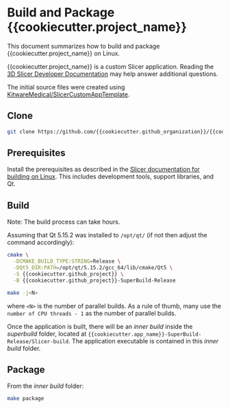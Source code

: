 # Build and Package {{cookiecutter.project_name}}

This document summarizes how to build and package {{cookiecutter.project_name}} on Linux.

{{cookiecutter.project_name}} is a custom Slicer application. Reading the [3D Slicer Developer Documentation](https://slicer.readthedocs.io/en/latest/developer_guide/index.html) may help answer additional questions.

The initial source files were created using [KitwareMedical/SlicerCustomAppTemplate](https://github.com/KitwareMedical/SlicerCustomAppTemplate).

## Clone

```sh
git clone https://github.com/{{cookiecutter.github_organization}}/{{cookiecutter.github_project}}.git
```

## Prerequisites

Install the prerequisites as described in the [Slicer documentation for building on Linux](https://slicer.readthedocs.io/en/latest/developer_guide/build_instructions/linux.html). This includes development tools, support libraries, and Qt.

## Build

Note: The build process can take hours.

Assuming that Qt 5.15.2 was installed to `/opt/qt/` (if not then adjust the command accordingly):

```sh
cmake \
  -DCMAKE_BUILD_TYPE:STRING=Release \
  -DQt5_DIR:PATH=/opt/qt/5.15.2/gcc_64/lib/cmake/Qt5 \
  -S {{cookiecutter.github_project}} \
  -B {{cookiecutter.github_project}}-SuperBuild-Release

make -j<N>
```

where `<N>` is the number of parallel builds. As a rule of thumb, many use the `number of CPU threads - 1` as the number of parallel builds.

Once the application is built, there will be an _inner build_ inside the _superbuild_ folder, located at `{{cookiecutter.app_name}}-SuperBuild-Release/Slicer-build`. The application executable is contained in this _inner build_ folder.

## Package

From the _inner build_ folder:

```sh
make package
```

